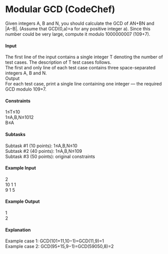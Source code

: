 # Modular GCD (CodeChef)


Given integers A, B and N, you should calculate the GCD of AN+BN and |A−B|. (Assume that GCD(0,a)=a for any positive integer a). Since this number could be very large, compute it modulo 1000000007 (109+7).<br>

#### Input<br>
The first line of the input contains a single integer T denoting the number of test cases. The description of T test cases follows.<br>
The first and only line of each test case contains three space-separated integers A, B and N.<br>
Output<br>
For each test case, print a single line containing one integer — the required GCD modulo 109+7.<br>

#### Constraints<br>
1≤T≤10<br>
1≤A,B,N≤1012<br>
B≤A<br>
#### Subtasks<br>
Subtask #1 (10 points): 1≤A,B,N≤10<br>
Subtask #2 (40 points): 1≤A,B,N≤109<br>
Subtask #3 (50 points): original constraints<br>

#### Example Input<br>
2<br>
10 1 1<br>
9 1 5<br>
#### Example Output<br>
1<br>
2<br>
#### Explanation<br>
Example case 1: GCD(101+11,10−1)=GCD(11,9)=1<br>
Example case 2: GCD(95+15,9−1)=GCD(59050,8)=2<br>
